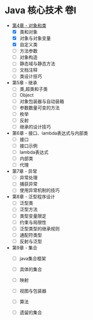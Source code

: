 # Java 核心技术 卷I

+ [第4章 - 对象和类](https://github.com/27392/java-notes/tree/master/src/main/java/cn/haohaoli/book/core/base/chapter4)
    - [x] 类和对象
    - [x] 对象与对象变量
    - [x] 自定义类
    - [ ] 方法参数
    - [ ] 对象构造
    - [ ] 静态域与静态方法
    - [ ] 文档注释
    - [ ] 类设计技巧
+ 第5章 - 继承
    - [ ] 类,超类和子类
    - [ ] Object
    - [ ] 对象包装器与自动装箱
    - [ ] 参数数量可变的方法
    - [ ] 枚举
    - [ ] 反射
    - [ ] 继承的设计技巧
+ 第6章 - 接口、lambda表达式与内部类
    - [ ] 接口
    - [ ] 接口示例
    - [ ] lambda表达式
    - [ ] 内部类
    - [ ] 代理
+ 第7章 - 异常
    - [ ] 异常处理
    - [ ] 捕获异常
    - [ ] 使用异常机制的技巧
+ 第8章 - 泛型程序设计
    - [ ] 泛型类
    - [ ] 泛型方法
    - [ ] 类型变量限定
    - [ ] 约束与局限性
    - [ ] 泛型类型的继承规则
    - [ ] 通配符类型
    - [ ] 反射与泛型
+ 第9章 - 集合
    - [ ] java集合框架
    - [ ] 具体的集合
    - [ ] 映射
    - [ ] 视图与包装器
    - [ ] 算法
    - [ ] 遗留的集合
    